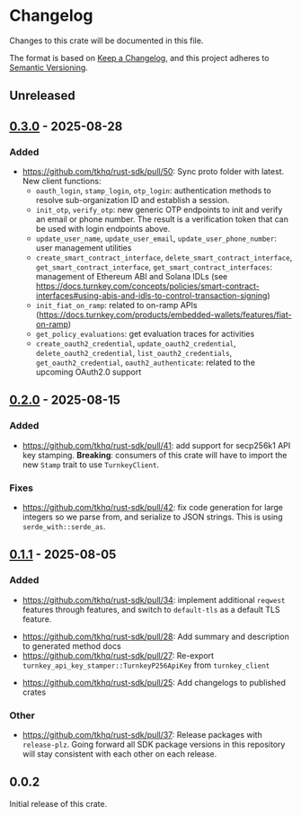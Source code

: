 # Changelog

Changes to this crate will be documented in this file.

The format is based on [Keep a Changelog](https://keepachangelog.com/en/1.1.0/),
and this project adheres to [Semantic Versioning](https://semver.org/spec/v2.0.0.html).

## Unreleased

## [0.3.0](https://github.com/tkhq/rust-sdk/compare/turnkey_client-v0.2.0...turnkey_client-v0.3.0) - 2025-08-28

### Added

- https://github.com/tkhq/rust-sdk/pull/50: Sync proto folder with latest. New client functions:
  - `oauth_login`, `stamp_login`, `otp_login`: authentication methods to resolve sub-organization ID and establish a session.
  - `init_otp`, `verify_otp`: new generic OTP endpoints to init and verify an email or phone number. The result is a verification token that can be used with login endpoints above.
  - `update_user_name`, `update_user_email`, `update_user_phone_number`: user management utilities
  - `create_smart_contract_interface`, `delete_smart_contract_interface`, `get_smart_contract_interface`, `get_smart_contract_interfaces`: management of Ethereum ABI and Solana IDLs (see https://docs.turnkey.com/concepts/policies/smart-contract-interfaces#using-abis-and-idls-to-control-transaction-signing)
  - `init_fiat_on_ramp`: related to on-ramp APIs (https://docs.turnkey.com/products/embedded-wallets/features/fiat-on-ramp)
  - `get_policy_evaluations`: get evaluation traces for activities
  - `create_oauth2_credential`, `update_oauth2_credential`, `delete_oauth2_credential`, `list_oauth2_credentials`, `get_oauth2_credential`, `oauth2_authenticate`: related to the upcoming OAuth2.0 support

## [0.2.0](https://github.com/tkhq/rust-sdk/compare/turnkey_client-v0.1.1...turnkey_client-v0.2.0) - 2025-08-15

### Added

- https://github.com/tkhq/rust-sdk/pull/41: add support for secp256k1 API key stamping. **Breaking**: consumers of this crate will have to import the new `Stamp` trait to use `TurnkeyClient`.

### Fixes

- https://github.com/tkhq/rust-sdk/pull/42: fix code generation for large integers so we parse from, and serialize to JSON strings. This is using `serde_with::serde_as`.

## [0.1.1](https://github.com/tkhq/rust-sdk/compare/turnkey_client-v0.0.2...turnkey_client-v0.1.1) - 2025-08-05

### Added

- https://github.com/tkhq/rust-sdk/pull/34: implement additional `reqwest` features through features, and switch to `default-tls` as a default TLS feature.
* https://github.com/tkhq/rust-sdk/pull/28: Add summary and description to generated method docs
* https://github.com/tkhq/rust-sdk/pull/27: Re-export `turnkey_api_key_stamper::TurnkeyP256ApiKey` from `turnkey_client`
- https://github.com/tkhq/rust-sdk/pull/25: Add changelogs to published crates

### Other

- https://github.com/tkhq/rust-sdk/pull/37: Release packages with `release-plz`. Going forward all SDK package versions in this repository will stay consistent with each other on each release.

## 0.0.2

Initial release of this crate.
